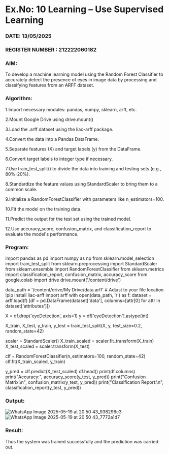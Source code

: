 # Ex.No: 10 Learning – Use Supervised Learning  
### DATE: 13/05/2025                                                                           
### REGISTER NUMBER : 212222060182
### AIM: 
  To develop a machine learning model using the Random Forest Classifier to accurately detect the presence of eyes in image data by processing and classifying features from an ARFF dataset.


###  Algorithm:

1.Import necessary modules: pandas, numpy, sklearn, arff, etc.

2.Mount Google Drive using drive.mount()

3.Load the .arff dataset using the liac-arff package.

4.Convert the data into a Pandas DataFrame.

5.Separate features (X) and target labels (y) from the DataFrame.

6.Convert target labels to integer type if necessary.

7.Use train_test_split() to divide the data into training and testing sets (e.g., 80%-20%).

8.Standardize the feature values using StandardScaler to bring them to a common scale.

9.Initialize a RandomForestClassifier with parameters like n_estimators=100.

10.Fit the model on the training data.

11.Predict the output for the test set using the trained model.

12.Use accuracy_score, confusion_matrix, and classification_report to evaluate the model's performance.

### Program:

  import pandas as pd
  import numpy as np
  from sklearn.model_selection import train_test_split
  from sklearn.preprocessing import StandardScaler
  from sklearn.ensemble import RandomForestClassifier
  from sklearn.metrics import classification_report, confusion_matrix, accuracy_score
  from google.colab import drive
  drive.mount('/content/drive')

  data_path = '/content/drive/My Drive/data.arff'  # Adjust to your file location
  !pip install liac-arff
  import arff
  with open(data_path, 'r') as f:
      dataset = arff.load(f)
  [df = pd.DataFrame(dataset['data'], columns=[attr[0] for attr in dataset['attributes']])

  X = df.drop('eyeDetection', axis=1)
  y = df['eyeDetection'].astype(int)

  X_train, X_test, y_train, y_test = train_test_split(X, y, test_size=0.2, random_state=42)

  scaler = StandardScaler()
  X_train_scaled = scaler.fit_transform(X_train)
  X_test_scaled = scaler.transform(X_test)

  clf = RandomForestClassifier(n_estimators=100, random_state=42)
  clf.fit(X_train_scaled, y_train)

  y_pred = clf.predict(X_test_scaled)
  df.head()
  print(df.columns)
  print("Accuracy:", accuracy_score(y_test, y_pred))
  print("Confusion Matrix:\n", confusion_matrix(y_test, y_pred))
  print("Classification Report:\n", classification_report(y_test, y_pred)) 

### Output:

![WhatsApp Image 2025-05-19 at 20 50 43_938296c3](https://github.com/user-attachments/assets/601075f4-2ca6-4804-a96a-1ca002a9b5cc)
![WhatsApp Image 2025-05-19 at 20 50 43_7772a1d7](https://github.com/user-attachments/assets/e50d238e-ea25-4c28-851d-1d98d8f17192)

### Result:
Thus the system was trained successfully and the prediction was carried out.
